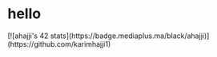 <h1>hello</h1>
[![ahajji's 42 stats](https://badge.mediaplus.ma/black/ahajji)](https://github.com/karimhajji1)
